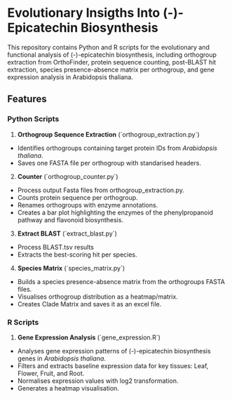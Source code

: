 # Evolutionary Insigths Into (-)-Epicatechin Biosynthesis
This repository contains Python and R scripts for the evolutionary and functional analysis of (-)-epicatechin biosynthesis, including orthogroup extraction from OrthoFinder, protein sequence counting, post-BLAST hit extraction, species presence-absence matrix per orthogroup, and gene expression analysis in Arabidopsis thaliana. 
## Features

### Python Scripts
1. **Orthogroup Sequence Extraction** (´orthogroup_extraction.py´)
- Identifies orthogroups containing target protein IDs from *Arabidopsis thaliana*.
- Saves one FASTA file per orthogroup with standarised headers.
2. **Counter** (´orthogroup_counter.py´)
- Process output Fasta files from orthogroup_extraction.py.
- Counts protein sequence per orthogroup.
- Renames orthogroups with enzyme annotations.
- Creates a bar plot highlighting the enzymes of the phenylpropanoid pathway and flavonoid biosynthesis.
3. **Extract BLAST** (´extract_blast.py´)
- Process BLAST.tsv results
- Extracts the best-scoring hit per species.
4. **Species Matrix** (´species_matrix.py´)
- Builds a species presence-absence matrix from the orthogroups FASTA files.
- Visualises orthogroup distribution as a heatmap/matrix.
- Creates Clade Matrix and saves it as an excel file.

### R Scripts
1. **Gene Expression Analysis** (´gene_expression.R´)
- Analyses gene expression patterns of (-)-epicatechin biosynthesis genes in *Arabidopsis thaliana*.
- Filters and extracts baseline expression data for key tissues: Leaf, Flower, Fruit, and Root.
- Normalises expression values with log2 transformation.
- Generates a heatmap visualisation.
  
